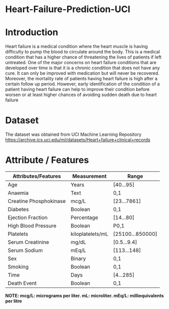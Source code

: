 # Heart-Failure-Prediction-UCI

# Introduction
Heart failure is a medical condition where the heart muscle is having difficulty to pump the blood to
circulate around the body. This is a medical condition that has a higher chance of threatening the lives of
patients if left untreated. One of the major concerns on heart failure conditions that are developed over
time is that it is a chronic condition that does not have any cure. It can only be improved with medication
but will never be recovered. Moreover, the mortality rate of patients having heart failure is high after a
certain follow up period. However, early identification of the condition of a patient having heart failure
can help to improve their condition before worsen or at least higher chances of avoiding sudden death due
to heart failure

# Dataset
The dataset was obtained from UCI Machine Learning Repository
https://archive.ics.uci.edu/ml/datasets/Heart+failure+clinical+records

# Attribute / Features
| Attributes/Features     | Measurement |Range      |
| ----------- | ----------- |----------- | 
| Age      | Years      |[40...95]      |
| Anaemia  | Text        |0,1   | 
| Creatine Phosphokinase  | mcg/L        |[23...7861]  | 
| Diabetes  | Boolean        |0,1   | 
| Ejection Fraction  | Percentage        |[14...80]  | 
| High Blood Pressure  | Boolean        |P0,1   | 
| Platelets  | kiloplatelets/mL        |[25100...850000]   | 
| Serum Creatinine  | mg/dL        |[0.5...9.4]  | 
| Serum Sodium  | mEq/L        |[113...148]   | 
| Sex  | Binary        |0,1   | 
| Smoking  | Boolean        |0,1   | 
| Time  | Days        |[4...285]   | 
| Death Event  | Boolean        |0,1   | 

**NOTE: mcg/L: micrograms per liter. mL: microliter. mEq/L: milliequivalents per litre**


